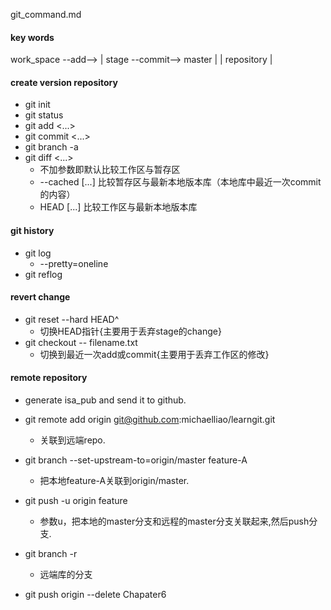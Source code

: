 git_command.md

#### key words
work_space	--add-->	|    stage  --commit--> master 	|
						|			repository 			|

#### create version repository
+ git init
+ git status
+ git add <...>
+ git commit <...>
+ git branch -a
+ git diff <...>
	+ 不加参数即默认比较工作区与暂存区
	+ --cached  [<path>...] 比较暂存区与最新本地版本库（本地库中最近一次commit的内容）
	+ HEAD [<path>...]  比较工作区与最新本地版本库

#### git history
+ git log
	+ --pretty=oneline
+ git reflog

#### revert change
+ git reset --hard HEAD^ 
	+ 切换HEAD指针{主要用于丢弃stage的change}
+ git checkout -- filename.txt
	+ 切换到最近一次add或commit{主要用于丢弃工作区的修改}

#### remote repository
- generate isa_pub and send it to github. 

+ git remote add origin git@github.com:michaelliao/learngit.git
	+ 关联到远端repo.

+  git branch --set-upstream-to=origin/master feature-A
	+ 把本地feature-A关联到origin/master.

+ git push -u origin feature
	+ 参数u，把本地的master分支和远程的master分支关联起来,然后push分支. 

+ git branch -r
	+  远端库的分支

+ git push origin --delete Chapater6  



